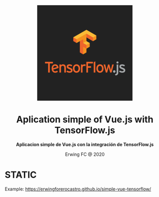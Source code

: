 <div align="center">
  <a target="_blank" href="https://vuejs.org/">
    <img src="logo.png" alt="Aplication with vue.js">
  </a>
</div>

<div align="center">

# Aplication simple of Vue.js with TensorFlow.js

**Aplicacion simple de Vue.js con la integración de TensorFlow.js**

Erwing FC @ 2020
</div>

# STATIC

Example: https://erwingforerocastro.github.io/simple-vue-tensorflow/
